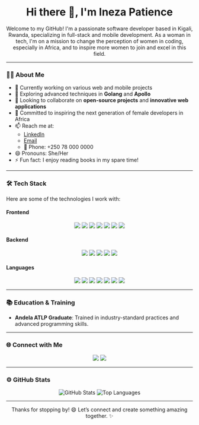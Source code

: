 <h1 align="center">Hi there 👋, I'm Ineza Patience</h1>

<p align="center">
Welcome to my GitHub! I'm a passionate software developer based in Kigali, Rwanda, specializing in full-stack and mobile development. As a woman in tech, I'm on a mission to change the perception of women in coding, especially in Africa, and to inspire more women to join and excel in this field.
</p>

---

### 👩‍💻 About Me
- 🔭 Currently working on various web and mobile projects
- 🌱 Exploring advanced techniques in **Golang** and **Apollo**
- 👯 Looking to collaborate on **open-source projects** and **innovative web applications**
- 💪 Committed to inspiring the next generation of female developers in Africa
- 📫 Reach me at: 
  - [LinkedIn](https://www.linkedin.com/in/patience-ineza-44b470231/) 
  - [Email](mailto:inezapatience2@gmail.com)
  - 📱 Phone: +250 78 000 0000
- 😄 Pronouns: She/Her
- ⚡ Fun fact: I enjoy reading books in my spare time!

---

### 🛠️ Tech Stack
Here are some of the technologies I work with:

#### **Frontend**
<p align="center">
  <img src="https://img.shields.io/badge/-React-61DAFB?style=flat&logo=react&logoColor=black" />
  <img src="https://img.shields.io/badge/-React%20Native-61DAFB?style=flat&logo=react&logoColor=black" />
  <img src="https://img.shields.io/badge/-Next.js-000000?style=flat&logo=nextdotjs&logoColor=white" />
  <img src="https://img.shields.io/badge/-Flutter-02569B?style=flat&logo=flutter&logoColor=white" />
  <img src="https://img.shields.io/badge/-HTML5-E34F26?style=flat&logo=html5&logoColor=white" />
  <img src="https://img.shields.io/badge/-CSS3-1572B6?style=flat&logo=css3&logoColor=white" />
  <img src="https://img.shields.io/badge/-Tailwind%20CSS-38B2AC?style=flat&logo=tailwind-css&logoColor=white" />
</p>

#### **Backend**
<p align="center">
  <img src="https://img.shields.io/badge/-Node.js-339933?style=flat&logo=node.js&logoColor=white" />
  <img src="https://img.shields.io/badge/-Express-000000?style=flat&logo=express&logoColor=white" />
  <img src="https://img.shields.io/badge/-NestJS-E0234E?style=flat&logo=nestjs&logoColor=white" />
  <img src="https://img.shields.io/badge/-ApolloGraphQL-311C87?style=flat&logo=apollo-graphql&logoColor=white" />
  <img src="https://img.shields.io/badge/-Prisma-2D3748?style=flat&logo=prisma&logoColor=white" />
</p>

#### **Languages**
<p align="center">
  <img src="https://img.shields.io/badge/-JavaScript-F7DF1E?style=flat&logo=javascript&logoColor=black" />
  <img src="https://img.shields.io/badge/-TypeScript-3178C6?style=flat&logo=typescript&logoColor=white" />
  <img src="https://img.shields.io/badge/-Python-3776AB?style=flat&logo=python&logoColor=white" />
  <img src="https://img.shields.io/badge/-Golang-00ADD8?style=flat&logo=go&logoColor=white" />
  <img src="https://img.shields.io/badge/-Dart-0175C2?style=flat&logo=dart&logoColor=white" />
  <img src="https://img.shields.io/badge/-C-00599C?style=flat&logo=c&logoColor=white" />
  <img src="https://img.shields.io/badge/-C++-00599C?style=flat&logo=c%2B%2B&logoColor=white" />
</p>

---

### 📚 Education & Training
- **Andela ATLP Graduate**: Trained in industry-standard practices and advanced programming skills.

---

### 🌐 Connect with Me
<p align="center">
  <a href="https://linkedin.com/in/patience-ineza-44b470231/"><img src="https://img.shields.io/badge/-LinkedIn-0A66C2?style=flat&logo=linkedin&logoColor=white" /></a>
  <a href="mailto:inezapatience2@gmail.com"><img src="https://img.shields.io/badge/-Email-D14836?style=flat&logo=gmail&logoColor=white" /></a>
</p>

---

### ⚙️ GitHub Stats
<p align="center">
  <img src="https://github-readme-stats.vercel.app/api?username=Patienceineza&show_icons=true&theme=radical" alt="GitHub Stats" />
  <img src="https://github-readme-stats.vercel.app/api/top-langs/?username=Patienceineza&layout=compact&theme=radical" alt="Top Languages" />
</p>

---

<p align="center">Thanks for stopping by! 😄 Let’s connect and create something amazing together. ✨</p>

